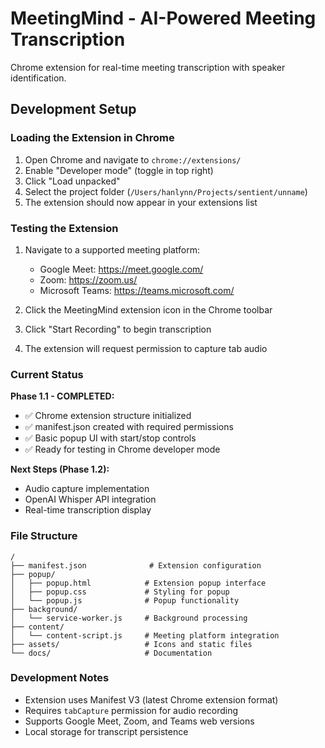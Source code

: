 # MeetingMind - AI-Powered Meeting Transcription

Chrome extension for real-time meeting transcription with speaker identification.

## Development Setup

### Loading the Extension in Chrome

1. Open Chrome and navigate to `chrome://extensions/`
2. Enable "Developer mode" (toggle in top right)
3. Click "Load unpacked" 
4. Select the project folder (`/Users/hanlynn/Projects/sentient/unname`)
5. The extension should now appear in your extensions list

### Testing the Extension

1. Navigate to a supported meeting platform:
   - Google Meet: https://meet.google.com/
   - Zoom: https://zoom.us/
   - Microsoft Teams: https://teams.microsoft.com/

2. Click the MeetingMind extension icon in the Chrome toolbar
3. Click "Start Recording" to begin transcription
4. The extension will request permission to capture tab audio

### Current Status

**Phase 1.1 - COMPLETED:**
- ✅ Chrome extension structure initialized
- ✅ manifest.json created with required permissions
- ✅ Basic popup UI with start/stop controls
- ✅ Ready for testing in Chrome developer mode

**Next Steps (Phase 1.2):**
- Audio capture implementation
- OpenAI Whisper API integration
- Real-time transcription display

### File Structure

```
/
├── manifest.json              # Extension configuration
├── popup/
│   ├── popup.html            # Extension popup interface
│   ├── popup.css             # Styling for popup
│   └── popup.js              # Popup functionality
├── background/
│   └── service-worker.js     # Background processing
├── content/
│   └── content-script.js     # Meeting platform integration
├── assets/                   # Icons and static files
└── docs/                     # Documentation
```

### Development Notes

- Extension uses Manifest V3 (latest Chrome extension format)
- Requires `tabCapture` permission for audio recording
- Supports Google Meet, Zoom, and Teams web versions
- Local storage for transcript persistence